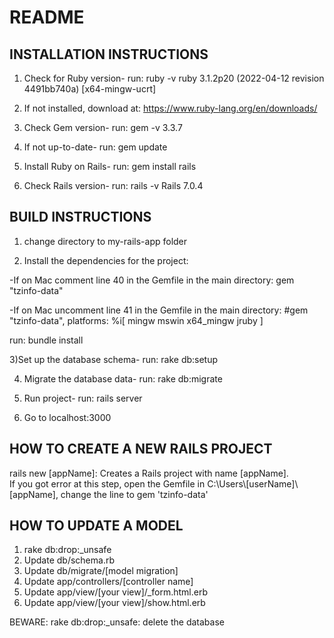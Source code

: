 # README 

## INSTALLATION INSTRUCTIONS

1) Check for Ruby version-
run: ruby -v
ruby 3.1.2p20 (2022-04-12 revision 4491bb740a) [x64-mingw-ucrt]

2) If not installed, download at: https://www.ruby-lang.org/en/downloads/

3) Check Gem version-
run: gem -v
3.3.7

4) If not up-to-date-
run: gem update

5) Install Ruby on Rails-
run: gem install rails

6) Check Rails version-
run: rails -v
Rails 7.0.4

## BUILD INSTRUCTIONS

1) change directory to my-rails-app folder 

2) Install the dependencies for the project: 
  
  -If on Mac comment line 40 in the Gemfile in the main directory: gem "tzinfo-data"
  
  -If on Mac uncomment line 41 in the Gemfile in the main directory: #gem "tzinfo-data", platforms: %i[ mingw mswin x64_mingw jruby ]
  
run: bundle install

3)Set up the database schema-
run: rake db:setup 

4) Migrate the database data-
run: rake db:migrate

5) Run project-
run: rails server

6) Go to localhost:3000


## HOW TO CREATE A NEW RAILS PROJECT
rails new [appName]: Creates a Rails project with name [appName]. </br>
If you got error at this step, open the Gemfile in C:\Users\\[userName]\\[appName], change the line to gem 'tzinfo-data'

## HOW TO UPDATE A MODEL
1) rake db:drop:_unsafe
2) Update db/schema.rb
3) Update db/migrate/[model migration]
4) Update app/controllers/[controller name]
5) Update app/view/[your view]/_form.html.erb
6) Update app/view/[your view]/show.html.erb

BEWARE: rake db:drop:_unsafe: delete the database

